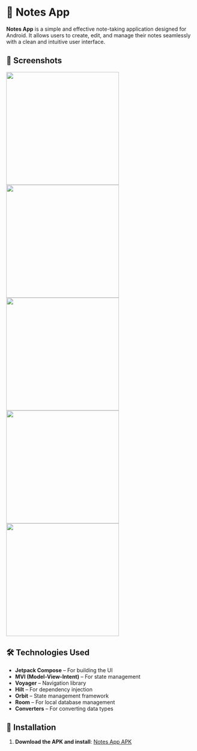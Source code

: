 # 📝 Notes App

**Notes App** is a simple and effective note-taking application designed for Android. It allows users to create, edit, and manage their notes seamlessly with a clean and intuitive user interface.

## 📱 Screenshots
<img src="./Screenshot_20241029_102538_Note App.jpg" width="300" />  
<img src="./Screenshot_20241029_102625_Note App.jpg" width="300" />  
<img src="./Screenshot_20241029_104139_Note App.jpg" width="300" />  
<img src="./Screenshot_20241029_104143_Note App.jpg" width="300" />  
<img src="./Screenshot_20241029_104310_Note App.jpg" width="300" />  

## 🛠️ Technologies Used  
- **Jetpack Compose** – For building the UI  
- **MVI (Model-View-Intent)** – For state management  
- **Voyager** – Navigation library  
- **Hilt** – For dependency injection  
- **Orbit** – State management framework  
- **Room** – For local database management  
- **Converters** – For converting data types  

## 📲 Installation  
1. **Download the APK and install**: [Notes App APK](https://github.com/BoburjonMurodov/NoteApp/releases/download/release/app-release.apk)  
